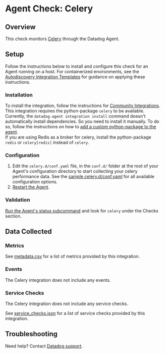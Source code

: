 # Agent Check: Celery

## Overview

This check monitors [Celery][1] through the Datadog Agent.

## Setup

Follow the instructions below to install and configure this check for an Agent running on a host. For containerized environments, see the [Autodiscovery Integration Templates][3] for guidance on applying these instructions.

### Installation

To install the integration, follow the instructions for [Community Integrations][10].  
This integration requires the python-package `celery` to be available. Currently, 
the `datadog-agent integration install` command doesn't automatically install dependencies. So you need to install it 
manually. To do so, follow the instructions on how to [add a custom python-package to the agent][11].  
If you are using Redis as a broker for celery, install the python-package `redis` 
or `celery[redis]` instead of `celery`.

### Configuration

1. Edit the `celery.d/conf.yaml` file, in the `conf.d/` folder at the root of your Agent's configuration directory to start collecting your celery performance data. See the [sample celery.d/conf.yaml][4] for all available configuration options.
2. [Restart the Agent][5].

### Validation

[Run the Agent's status subcommand][6] and look for `celery` under the Checks section.

## Data Collected

### Metrics

See [metadata.csv][7] for a list of metrics provided by this integration.

### Events

The Celery integration does not include any events.

### Service Checks

The Celery integration does not include any service checks.

See [service_checks.json][8] for a list of service checks provided by this integration.

## Troubleshooting

Need help? Contact [Datadog support][9].


[1]: https://docs.celeryq.dev/ 
[2]: https://app.datadoghq.com/account/settings#agent
[3]: https://docs.datadoghq.com/agent/kubernetes/integrations/
[4]: https://github.com/DataDog/integrations-core/blob/master/celery/datadog_checks/celery/data/conf.yaml.example
[5]: https://docs.datadoghq.com/agent/guide/agent-commands/#start-stop-and-restart-the-agent
[6]: https://docs.datadoghq.com/agent/guide/agent-commands/#agent-status-and-information
[7]: https://github.com/DataDog/integrations-core/blob/master/celery/metadata.csv
[8]: https://github.com/DataDog/integrations-core/blob/master/celery/assets/service_checks.json
[9]: https://docs.datadoghq.com/help/
[10]: https://docs.datadoghq.com/agent/guide/use-community-integrations/
[11]: https://docs.datadoghq.com/developers/guide/custom-python-package/
